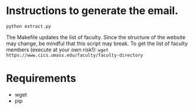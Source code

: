 # Instructions to generate the email.

```
python extract.py
```

The Makefile updates the list of faculty. Since the structure of the website may change, be mindful that this script may break. To get the list of faculty members (execute at your own risk!): `wget https://www.cics.umass.edu/faculty/faculty-directory`

# Requirements

* wget
* pip